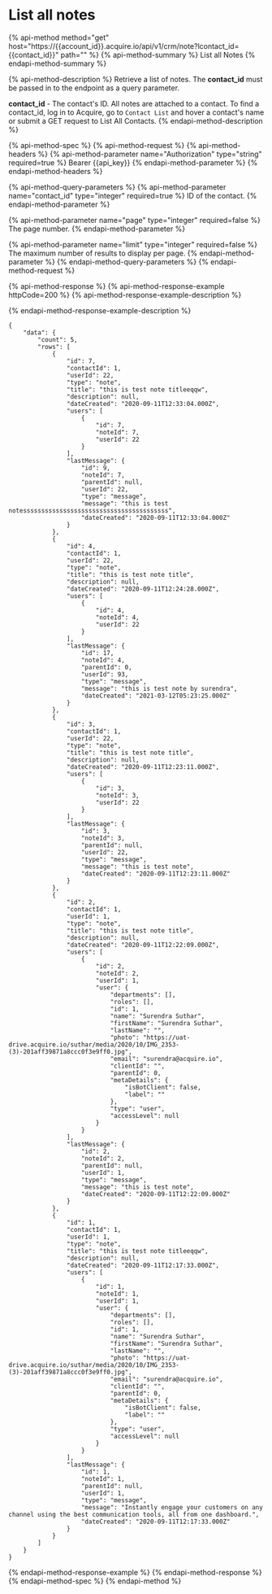 # List all notes

{% api-method method="get" host="https://{{account\_id}}.acquire.io/api/v1/crm/note?lcontact\_id={{contact\_id}}" path="" %}
{% api-method-summary %}
List all Notes
{% endapi-method-summary %}

{% api-method-description %}
Retrieve a list of notes. The **contact\_id** must be passed in to the endpoint as a query parameter.   
  
**contact\_id** - The contact's ID. All notes are attached to a contact. To find a contact\_id, log in to Acquire, go to `Contact List` and hover a contact's name or submit a GET request to List All Contacts.
{% endapi-method-description %}

{% api-method-spec %}
{% api-method-request %}
{% api-method-headers %}
{% api-method-parameter name="Authorization" type="string" required=true %}
Bearer {{api\_key}}
{% endapi-method-parameter %}
{% endapi-method-headers %}

{% api-method-query-parameters %}
{% api-method-parameter name="contact\_id" type="integer" required=true %}
ID of the contact.
{% endapi-method-parameter %}

{% api-method-parameter name="page" type="integer" required=false %}
The page number.
{% endapi-method-parameter %}

{% api-method-parameter name="limit" type="integer" required=false %}
The maximum number of results to display per page.
{% endapi-method-parameter %}
{% endapi-method-query-parameters %}
{% endapi-method-request %}

{% api-method-response %}
{% api-method-response-example httpCode=200 %}
{% api-method-response-example-description %}

{% endapi-method-response-example-description %}

```
{
    "data": {
        "count": 5,
        "rows": [
            {
                "id": 7,
                "contactId": 1,
                "userId": 22,
                "type": "note",
                "title": "this is test note titleeqqw",
                "description": null,
                "dateCreated": "2020-09-11T12:33:04.000Z",
                "users": [
                    {
                        "id": 7,
                        "noteId": 7,
                        "userId": 22
                    }
                ],
                "lastMessage": {
                    "id": 9,
                    "noteId": 7,
                    "parentId": null,
                    "userId": 22,
                    "type": "message",
                    "message": "this is test notessssssssssssssssssssssssssssssssssssssss",
                    "dateCreated": "2020-09-11T12:33:04.000Z"
                }
            },
            {
                "id": 4,
                "contactId": 1,
                "userId": 22,
                "type": "note",
                "title": "this is test note title",
                "description": null,
                "dateCreated": "2020-09-11T12:24:28.000Z",
                "users": [
                    {
                        "id": 4,
                        "noteId": 4,
                        "userId": 22
                    }
                ],
                "lastMessage": {
                    "id": 17,
                    "noteId": 4,
                    "parentId": 0,
                    "userId": 93,
                    "type": "message",
                    "message": "this is test note by surendra",
                    "dateCreated": "2021-03-12T05:23:25.000Z"
                }
            },
            {
                "id": 3,
                "contactId": 1,
                "userId": 22,
                "type": "note",
                "title": "this is test note title",
                "description": null,
                "dateCreated": "2020-09-11T12:23:11.000Z",
                "users": [
                    {
                        "id": 3,
                        "noteId": 3,
                        "userId": 22
                    }
                ],
                "lastMessage": {
                    "id": 3,
                    "noteId": 3,
                    "parentId": null,
                    "userId": 22,
                    "type": "message",
                    "message": "this is test note",
                    "dateCreated": "2020-09-11T12:23:11.000Z"
                }
            },
            {
                "id": 2,
                "contactId": 1,
                "userId": 1,
                "type": "note",
                "title": "this is test note title",
                "description": null,
                "dateCreated": "2020-09-11T12:22:09.000Z",
                "users": [
                    {
                        "id": 2,
                        "noteId": 2,
                        "userId": 1,
                        "user": {
                            "departments": [],
                            "roles": [],
                            "id": 1,
                            "name": "Surendra Suthar",
                            "firstName": "Surendra Suthar",
                            "lastName": "",
                            "photo": "https://uat-drive.acquire.io/suthar/media/2020/10/IMG_2353-(3)-201aff39871a8ccc0f3e9ff0.jpg",
                            "email": "surendra@acquire.io",
                            "clientId": "",
                            "parentId": 0,
                            "metaDetails": {
                                "isBotClient": false,
                                "label": ""
                            },
                            "type": "user",
                            "accessLevel": null
                        }
                    }
                ],
                "lastMessage": {
                    "id": 2,
                    "noteId": 2,
                    "parentId": null,
                    "userId": 1,
                    "type": "message",
                    "message": "this is test note",
                    "dateCreated": "2020-09-11T12:22:09.000Z"
                }
            },
            {
                "id": 1,
                "contactId": 1,
                "userId": 1,
                "type": "note",
                "title": "this is test note titleeqqw",
                "description": null,
                "dateCreated": "2020-09-11T12:17:33.000Z",
                "users": [
                    {
                        "id": 1,
                        "noteId": 1,
                        "userId": 1,
                        "user": {
                            "departments": [],
                            "roles": [],
                            "id": 1,
                            "name": "Surendra Suthar",
                            "firstName": "Surendra Suthar",
                            "lastName": "",
                            "photo": "https://uat-drive.acquire.io/suthar/media/2020/10/IMG_2353-(3)-201aff39871a8ccc0f3e9ff0.jpg",
                            "email": "surendra@acquire.io",
                            "clientId": "",
                            "parentId": 0,
                            "metaDetails": {
                                "isBotClient": false,
                                "label": ""
                            },
                            "type": "user",
                            "accessLevel": null
                        }
                    }
                ],
                "lastMessage": {
                    "id": 1,
                    "noteId": 1,
                    "parentId": null,
                    "userId": 1,
                    "type": "message",
                    "message": "Instantly engage your customers on any channel using the best communication tools, all from one dashboard.",
                    "dateCreated": "2020-09-11T12:17:33.000Z"
                }
            }
        ]
    }
}
```
{% endapi-method-response-example %}
{% endapi-method-response %}
{% endapi-method-spec %}
{% endapi-method %}

